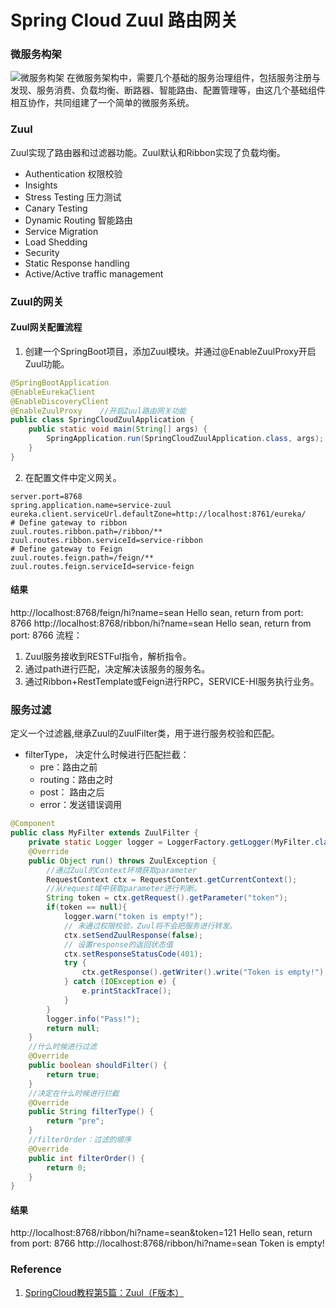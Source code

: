 # Spring Cloud Zuul 路由网关

### 微服务构架
![微服务构架](https://i.imgur.com/COoCyXU.png)
在微服务架构中，需要几个基础的服务治理组件，包括服务注册与发现、服务消费、负载均衡、断路器、智能路由、配置管理等，由这几个基础组件相互协作，共同组建了一个简单的微服务系统。

### Zuul
Zuul实现了路由器和过滤器功能。Zuul默认和Ribbon实现了负载均衡。
* Authentication 权限校验
* Insights
* Stress Testing 压力测试
* Canary Testing
* Dynamic Routing 智能路由
* Service Migration
* Load Shedding
* Security
* Static Response handling
* Active/Active traffic management

### Zuul的网关
#### Zuul网关配置流程
1. 创建一个SpringBoot项目，添加Zuul模块。并通过@EnableZuulProxy开启Zuul功能。
```Java
@SpringBootApplication
@EnableEurekaClient
@EnableDiscoveryClient
@EnableZuulProxy	//开启Zuul路由网关功能
public class SpringCloudZuulApplication {
	public static void main(String[] args) {
		SpringApplication.run(SpringCloudZuulApplication.class, args);
	}
}
```

2. 在配置文件中定义网关。
```Properties
server.port=8768
spring.application.name=service-zuul
eureka.client.serviceUrl.defaultZone=http://localhost:8761/eureka/
# Define gateway to ribbon
zuul.routes.ribbon.path=/ribbon/**
zuul.routes.ribbon.serviceId=service-ribbon
# Define gateway to Feign
zuul.routes.feign.path=/feign/**
zuul.routes.feign.serviceId=service-feign
```

#### 结果
http://localhost:8768/feign/hi?name=sean
Hello sean, return from port: 8766
http://localhost:8768/ribbon/hi?name=sean
Hello sean, return from port: 8766
流程：
1. Zuul服务接收到RESTFul指令，解析指令。
2. 通过path进行匹配，决定解决该服务的服务名。
3. 通过Ribbon+RestTemplate或Feign进行RPC，SERVICE-HI服务执行业务。

### 服务过滤
定义一个过滤器,继承Zuul的ZuulFilter类，用于进行服务校验和匹配。
* filterType， 决定什么时候进行匹配拦截：
	* pre：路由之前
	* routing：路由之时
	* post： 路由之后
	* error：发送错误调用

```Java
@Component
public class MyFilter extends ZuulFilter {
	private static Logger logger = LoggerFactory.getLogger(MyFilter.class);
	@Override
	public Object run() throws ZuulException {
		//通过Zuul的Context环境获取parameter
		RequestContext ctx = RequestContext.getCurrentContext();
		//从request域中获取parameter进行判断。
		String token = ctx.getRequest().getParameter("token");
		if(token == null){
			logger.warn("token is empty!");
			// 未通过权限校验，Zuul将不会把服务进行转发。
			ctx.setSendZuulResponse(false);
			// 设置response的返回状态值
			ctx.setResponseStatusCode(401);
			try {
				ctx.getResponse().getWriter().write("Token is empty!");
			} catch (IOException e) {
				e.printStackTrace();
			}
		}
		logger.info("Pass!");
		return null;
	}
	//什么时候进行过滤
	@Override
	public boolean shouldFilter() {
		return true;
	}
	//决定在什么时候进行拦截
	@Override
	public String filterType() {
		return "pre";
	}
	//filterOrder：过滤的顺序
	@Override
	public int filterOrder() {
		return 0;
	}
}
```

#### 结果
http://localhost:8768/ribbon/hi?name=sean&token=121
Hello sean, return from port: 8766
http://localhost:8768/ribbon/hi?name=sean
Token is empty!

### Reference
1. [SpringCloud教程第5篇：Zuul（F版本）](https://www.fangzhipeng.com/springcloud/2018/08/30/sc-f5-zuul/)